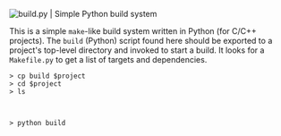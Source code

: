  ![build.py | Simple Python build system](http://forhadahmed.net/github/build-py-logo.png)

This is a simple `make`-like build system written in Python (for C/C++ projects). The `build` (Python) script found here should be exported to a project's top-level directory and invoked to start a build.  It looks for a `Makefile.py` to get a list of targets and dependencies.

```
> cp build $project
> cd $project
> ls



> python build
```

